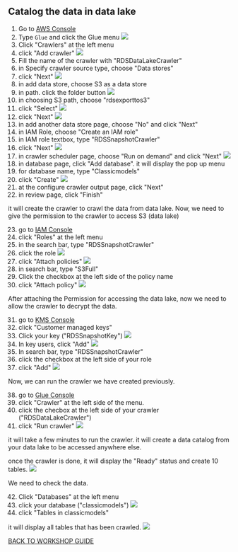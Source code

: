 ## Catalog the data in data lake

1. Go to [AWS Console](https://console.aws.amazon.com/console/home?region=us-east-1#)
2. Type `Glue` and click the Glue menu
    ![](../../images/DLAndDWH/CatalogData/2.png)
3. Click "Crawlers" at the left menu
4. click "Add crawler"
    ![](../../images/DLAndDWH/CatalogData/4.png)
5. Fill the name of the crawler with "RDSDataLakeCrawler"
6. in Specify crawler source type, choose "Data stores"
7. click "Next"
    ![](../../images/DLAndDWH/CatalogData/7.png)
8. in add data store, choose S3 as a data store
9. in path. click the folder button
    ![](../../images/DLAndDWH/CatalogData/9.png)
10. in choosing S3 path, choose "rdsexporttos3"
11. click "Select"
    ![](../../images/DLAndDWH/CatalogData/11.png)
12. click "Next"
    ![](../../images/DLAndDWH/CatalogData/12.png)
13. in add another data store page, choose "No" and click "Next"
14. in IAM Role, choose "Create an IAM role"
15. in IAM role textbox, type "RDSSnapshotCrawler"
16. click "Next"
    ![](../../images/DLAndDWH/CatalogData/16.png)
17. in crawler scheduler page, choose "Run on demand" and click "Next"
    ![](../../images/DLAndDWH/CatalogData/17.png)
18. in database page, click "Add database". it will display the pop up menu
19. for database name, type "Classicmodels"
20. click "Create"
    ![](../../images/DLAndDWH/CatalogData/20.png)
21. at the configure crawler output page, click "Next"
22. in review page, click "Finish"

it will create the crawler to crawl the data from data lake. Now, we need to give the permission to the crawler to access S3 (data lake)

23. go to [IAM Console](https://console.aws.amazon.com/iam/home?region=us-east-1#/home)
24. click "Roles" at the left menu
25. in the search bar, type "RDSSnapshotCrawler"
26. click the role
    ![](../../images/DLAndDWH/CatalogData/26.png)
27. click "Attach policies"
    ![](../../images/DLAndDWH/CatalogData/27.png)
28. in search bar, type "S3Full"
29. Click the checkbox at the left side of the policy name
30. click "Attach policy"
    ![](../../images/DLAndDWH/CatalogData/30.png)

After attaching the Permission for accessing the data lake, now we need to allow the crawler to decrypt the data.

31. go to [KMS Console](https://console.aws.amazon.com/kms/home?region=us-east-1#/kms/home)
32. click "Customer managed keys"
33. Click your key ("RDSSnapshotKey")
    ![](../../images/DLAndDWH/CatalogData/33.png)
34. In key users, click "Add"
    ![](../../images/DLAndDWH/CatalogData/34.png)
35. In search bar, type "RDSSnapshotCrawler"
36. click the checkbox at the left side of your role
37. click "Add"
    ![](../../images/DLAndDWH/CatalogData/37.png)

Now, we can run the crawler we have created previously.

38. go to [Glue Console](https://console.aws.amazon.com/glue/home?region=us-east-1)
39. click "Crawler" at the left side of the menu.
40. click the checbox at the left side of your crawler ("RDSDataLakeCrawler")
41. click "Run crawler"
    ![](../../images/DLAndDWH/CatalogData/41.png)

it will take a few minutes to run the crawler. it will create a data catalog from your data lake to be accessed anywhere else.

once the crawler is done, it will display the "Ready" status and create 10 tables.
    ![](../../images/DLAndDWH/CatalogData/41-2.png)

We need to check the data.

42. Click "Databases" at the left menu
43. click your database ("classicmodels")
    ![](../../images/DLAndDWH/CatalogData/43.png)
44. click "Tables in classicmodels"

it will display all tables that has been crawled.
    ![](../../images/DLAndDWH/CatalogData/44.png)

[BACK TO WORKSHOP GUIDE](../../README.md)